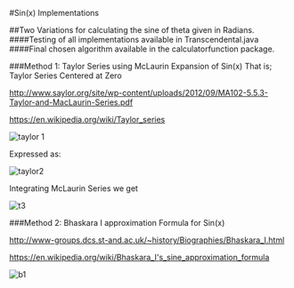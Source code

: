 #Sin(x) Implementations

##Two Variations for calculating the sine of theta given in Radians.
####Testing of all implementations available in Transcendental.java
####Final chosen algorithm available in the calculatorfunction package.

###Method 1: Taylor Series using McLaurin Expansion of Sin(x)
	That is; Taylor Series Centered at Zero
	
http://www.saylor.org/site/wp-content/uploads/2012/09/MA102-5.5.3-Taylor-and-MacLaurin-Series.pdf

https://en.wikipedia.org/wiki/Taylor_series

![taylor 1](https://cloud.githubusercontent.com/assets/17072375/13200680/131b71b6-d821-11e5-8f6f-85a7ed4cc33c.PNG)

Expressed as:

![taylor2](https://cloud.githubusercontent.com/assets/17072375/13200682/13203dea-d821-11e5-95f9-d2504d42181c.PNG)

  
 
Integrating McLaurin Series we get 

![t3](https://cloud.githubusercontent.com/assets/17072375/13200683/132184c0-d821-11e5-94b1-dcdcc528f12a.PNG)
 

###Method 2: Bhaskara I approximation Formula for Sin(x)

http://www-groups.dcs.st-and.ac.uk/~history/Biographies/Bhaskara_I.html

https://en.wikipedia.org/wiki/Bhaskara_I's_sine_approximation_formula

![b1](https://cloud.githubusercontent.com/assets/17072375/13200681/131ede3c-d821-11e5-837a-323fcd6c4bd0.PNG)



 




